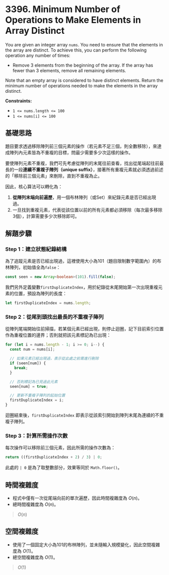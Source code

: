 # 3396. Minimum Number of Operations to Make Elements in Array Distinct

You are given an integer array `nums`. 
You need to ensure that the elements in the array are distinct. 
To achieve this, you can perform the following operation any number of times:

- Remove 3 elements from the beginning of the array. 
  If the array has fewer than 3 elements, remove all remaining elements.

Note that an empty array is considered to have distinct elements. 
Return the minimum number of operations needed to make the elements in the array distinct.

**Constraints:**

- `1 <= nums.length <= 100`
- `1 <= nums[i] <= 100`

## 基礎思路

題目要求透過移除陣列前三個元素的操作（若元素不足三個，則全數移除），來達成陣列內元素皆為不重複的目標，問最少需要多少次這樣的操作。

要使陣列元素不重複，我們可先考慮從陣列的末尾往前查看，找出從尾端起往前最長的一段**連續不重複子陣列（unique suffix）**，接著所有重複元素就必須透過前述的「移除前三個元素」來刪除，直到不重複為止。

因此，核心算法可以轉化為：

1. **從陣列末端向前遍歷**，用一個布林陣列（或Set）來紀錄元素是否已經出現過。
2. 一旦找到重複元素，代表從該位置以前的所有元素都必須移除（每次最多移除3個），計算需要多少次移除即可。

## 解題步驟

### Step 1：建立狀態紀錄結構

為了追蹤元素是否已經出現過，這裡使用大小為101（題目限制數字範圍內）的布林陣列，初始值全為`false`：

```typescript
const seen = new Array<boolean>(101).fill(false);
```

我們另外定義變數`firstDuplicateIndex`，用於紀錄從末尾開始第一次出現重複元素的位置，預設為陣列的長度：

```typescript
let firstDuplicateIndex = nums.length;
```

### Step 2：從尾到頭找出最長的不重複子陣列

從陣列尾端開始往前掃描，若某個元素已經出現，則停止迴圈，記下目前索引位置作為重複位置的邊界；否則就把該元素標記為已出現：

```typescript
for (let i = nums.length - 1; i >= 0; i--) {
  const num = nums[i];

  // 如果元素已經出現過，表示從此處之前需進行刪除
  if (seen[num]) {
    break;
  }

  // 否則標記為已見過此元素
  seen[num] = true;

  // 更新不重複子陣列的起始位置
  firstDuplicateIndex = i;
}
```

迴圈結束後，`firstDuplicateIndex` 即表示從該索引開始到陣列末尾為連續的不重複子陣列。

### Step 3：計算所需操作次數

每次操作可以移除前三個元素，因此所需的操作次數為：

```typescript
return ((firstDuplicateIndex + 2) / 3) | 0;
```

此處的 `| 0` 是為了取整數部分，效果等同於 `Math.floor()`。

## 時間複雜度

- 程式中僅有一次從尾端向前的單次遍歷，因此時間複雜度為 $O(n)$。
- 總時間複雜度為 $O(n)$。

> $O(n)$

## 空間複雜度

- 使用了一個固定大小為101的布林陣列，並未隨輸入規模變化，因此空間複雜度為 $O(1)$。
- 總空間複雜度為 $O(1)$。

> $O(1)$
